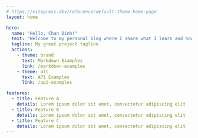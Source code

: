 ```yaml
---
# https://vitepress.dev/reference/default-theme-home-page
layout: home

hero:
  name: "Hello, Chan Dinh!"
  text: "Welcome to my personal blog where I share what I learn and how I feel"
  tagline: My great project tagline
  actions:
    - theme: brand
      text: Markdown Examples
      link: /markdown-examples
    - theme: alt
      text: API Examples
      link: /api-examples

features:
  - title: Feature A
    details: Lorem ipsum dolor sit amet, consectetur adipiscing elit
  - title: Feature B
    details: Lorem ipsum dolor sit amet, consectetur adipiscing elit
  - title: Feature C
    details: Lorem ipsum dolor sit amet, consectetur adipiscing elit
---
```


